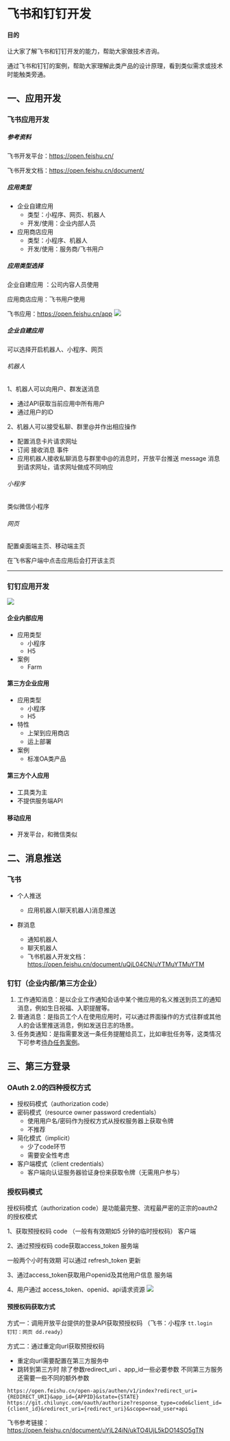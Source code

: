 # 飞书和钉钉开发

#### 目的

让大家了解飞书和钉钉开发的能力，帮助大家做技术咨询。

通过飞书和钉钉的案例，帮助大家理解此类产品的设计原理，看到类似需求或技术时能触类旁通。

## 一、应用开发

### 飞书应用开发

#### 

##### 参考资料

飞书开发平台：https://open.feishu.cn/    

飞书开发文档：https://open.feishu.cn/document/

##### 应用类型

* 企业自建应用
  * 类型：小程序、网页、机器人
  * 开发/使用：企业内部人员
* 应用商店应用
  * 类型：小程序、机器人
  * 开发/使用：服务商/飞书用户

##### 应用类型选择

企业自建应用 ：公司内容人员使用

应用商店应用：飞书用户使用

飞书应用：https://open.feishu.cn/app
![](https://leetan.oss-cn-beijing.aliyuncs.com/code/feishu-app.png)

##### 企业自建应用

可以选择开启机器人、小程序、网页

###### 机器人

1、机器人可以向用户、群发送消息

* 通过API获取当前应用中所有用户
* 通过用户的ID

2、机器人可以接受私聊、群里@并作出相应操作

* 配置消息卡片请求网址
* 订阅 接收消息 事件
* 应用机器人接收私聊消息与群里中@的消息时，开放平台推送 message 消息到请求网址，请求网址做成不同响应

###### 小程序

类似微信小程序

###### 网页

配置桌面端主页、移动端主页

在飞书客户端中点击应用后会打开该主页

------



### 钉钉应用开发

![](https://leetan.oss-cn-beijing.aliyuncs.com/code/dd-app.png)

#### 企业内部应用

* 应用类型
  * 小程序
  * H5
* 案例
  * Farm

#### 第三方企业应用

* 应用类型
  * 小程序
  * H5
* 特性
  * 上架到应用商店
  * 运上部署
* 案例
  * 标准OA类产品

#### 第三方个人应用

* 工具类为主
* 不提供服务端API

#### 移动应用

* 开发平台，和微信类似

## 二、消息推送

### 飞书

* 个人推送
  * 应用机器人(聊天机器人)消息推送
* 群消息

  * 通知机器人
  * 聊天机器人
  * 飞书机器人开发文档：https://open.feishu.cn/document/uQjL04CN/uYTMuYTMuYTM

### 钉钉（企业内部/第三方企业）

1. 工作通知消息：是以企业工作通知会话中某个微应用的名义推送到员工的通知消息，例如生日祝福、入职提醒等。
2. 普通消息：是指员工个人在使用应用时，可以通过界面操作的方式往群或其他人的会话里推送消息，例如发送日志的场景。
3. 任务类通知：是指需要发送一条任务提醒给员工，比如审批任务等，这类情况下可参考[待办任务案例](https://ding-doc.dingtalk.com/doc#/serverapi3/sp7iyx)。

## 三、第三方登录

### OAuth 2.0的四种授权方式

* 授权码模式（authorization code）
* 密码模式（resource owner password credentials）
  * 使用用户名/密码作为授权方式从授权服务器上获取令牌  
  * 不推荐
* 简化模式（implicit）
  * 少了code环节
  * 需要安全性考虑
* 客户端模式（client credentials）
  * 客户端向认证服务器验证身份来获取令牌（无需用户参与）

### 授权码模式

授权码模式（authorization code）是功能最完整、流程最严密的正宗的oauth2的授权模式

1、获取预授权码 code    （一般有有效期如5 分钟的临时授权码） 客户端

2、通过预授权码 code获取access_token     服务端

一般两个小时有效期   可以通过 refresh_token 更新

3、通过access_token获取用户openid及其他用户信息    服务端

4、用户通过 access_token、openid、api请求资源
![](https://leetan.oss-cn-beijing.aliyuncs.com/code/oauth2.png)

#### 预授权码获取方式

方式一：调用开放平台提供的登录API获取预授权码 （飞书：小程序  `tt.login     钉钉：网页 dd.ready`）

方式二：通过重定向url获取预授权码   

* 重定向url需要配置在第三方服务中
* 跳转到第三方时 除了参数redirect_uri 、app_id一些必要参数   不同第三方服务还需要一些不同的额外参数

```
https://open.feishu.cn/open-apis/authen/v1/index?redirect_uri={REDIRECT_URI}&app_id={APPID}&state={STATE}
https://git.chilunyc.com/oauth/authorize?response_type=code&client_id={client_id}&redirect_uri={redirect_uri}&scope=read_user+api
```

飞书参考链接：https://open.feishu.cn/document/uYjL24iN/ukTO4UjL5kDO14SO5gTN
